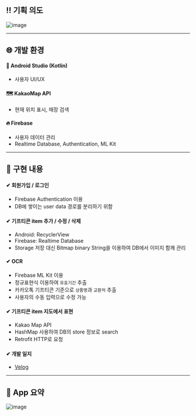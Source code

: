 ## ‼️ 기획 의도
![image](https://github.com/hongju904/GiftMap/assets/74871378/b9bf53e6-0b74-4841-b571-e37f9a2b611c)

---

## 🌐 개발 환경
#### 📱 Android Studio (Kotlin)
- 사용자 UI/UX

#### 🗺 KakaoMap API
- 현재 위치 표시, 매장 검색

#### 🔥 Firebase
- 사용자 데이터 관리
- Realtime Database, Authentication, ML Kit

---

## 📝 구현 내용
#### ✔  회원가입 / 로그인
- Firebase Authentication 이용
- DB에 쌓이는 user data 경로를 분리하기 위함

#### ✔  기프티콘 item 추가 / 수정 / 삭제
- Android: RecyclerView
- Firebase: Realtime Database
- Storage 저장 대신 Bitmap binary String을 이용하여 DB에서 이미지 함께 관리

#### ✔  OCR
- Firebase ML Kit 이용
- 정규표현식 이용하여 `유효기간` 추출
- 카카오톡 기프티콘 기준으로 `상품명`과 `교환처` 추출
- 사용자의 수동 입력으로 수정 가능

#### ✔  기프티콘 item 지도에서 표현
- Kakao Map API
- HashMap 사용하여 DB의 store 정보로 search
- Retrofit HTTP로 요청

#### ✔  개발 일지
- [Velog](https://velog.io/@hongju904/Gift-Map-%EC%95%B1-%EA%B0%9C%EB%B0%9C-%EA%B8%B0%EB%A1%9D)

---

## 🎁 App 요약
![image](https://github.com/hongju904/GiftMap/assets/74871378/aaed4de8-3243-492b-af11-c8edf9a938cb)


